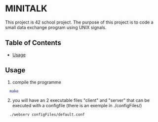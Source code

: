 # MINITALK

This project is 42 school project.
The purpose of this project is to code a small data exchange program using UNIX signals.

## Table of Contents
- [Usage](#usage)

## Usage
1. compile the programme
```bash
  make
```
2. you will have an 2 executable files "client" and "server" that can be executed with a configfile (there is an exemple in ./configFiles/)
```bash
  ./webserv configFiles/default.conf
```
